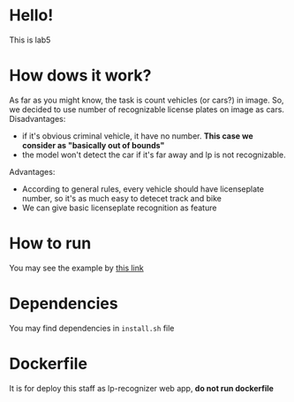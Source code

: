 # Hello!

This is lab5

# How dows it work?

As far as you might know, the task is count vehicles (or cars?) in image. So, we decided to use number of recognizable license plates on image as cars.  
Disadvantages:  
 - if it's obvious criminal vehicle, it have no number. **This case we consider as "basically out of bounds"**
 - the model won't detect the car if it's far away and lp is not recognizable. 

Advantages: 
 - According to general rules, every vehicle should have licenseplate number, so it's as much easy to detecet track and bike
 - We can give basic licenseplate recognition as feature

# How to run
You may see the example by  <a href ="https://colab.research.google.com/drive/1LvCnl8JoPbZ--EV2JLZben0hD01zm96K?usp=sharing"> this link </a>

# Dependencies
You may find dependencies in `install.sh` file

# Dockerfile
It is for deploy this staff as lp-recognizer web app, **do not run dockerfile**
